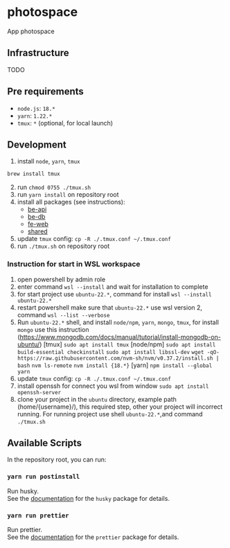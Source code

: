 # photospace

App photospace

## Infrastructure

TODO

## Pre requirements

- `node.js`: `18.*`
- `yarn`: `1.22.*`
- `tmux`: `*` (optional, for local launch)

## Development

1. install `node`, `yarn`, `tmux`

```sh
brew install tmux
```

2. run `chmod 0755 ./tmux.sh`
3. run `yarn install` on repository root
4. install all packages (see instructions):
   - [be-api](be-api/README.md)
   - [be-db](be-db/README.md)
   - [fe-web](fe-web/README.md)
   - [shared](shared/README.md)
5. update `tmux` config: `cp -R ./.tmux.conf ~/.tmux.conf`
6. run `./tmux.sh` on repository root

### Instruction for start in WSL workspace

1. open powershell by admin role
2. enter command `wsl --install` and wait for installation to complete
3. for start project use `ubuntu-22.*`, command for install `wsl --install ubuntu-22.*`
4. restart powershell make sure that `ubuntu-22.*` use wsl version 2, command `wsl --list --verbose`
5. Run `ubuntu-22.*` shell, and install `node/npm`, `yarn`, `mongo`, `tmux`, for install `mongo` use this instruction (https://www.mongodb.com/docs/manual/tutorial/install-mongodb-on-ubuntu/)
   [tmux] `sudo apt install tmux`
   [node/npm] `sudo apt install build-essential checkinstall`
   `sudo apt install libssl-dev`
   `wget -qO- https://raw.githubusercontent.com/nvm-sh/nvm/v0.37.2/install.sh | bash`
   `nvm ls-remote`
   `nvm install {18.*}`
   [yarn] `npm install --global yarn`
6. update `tmux` config: `cp -R ./.tmux.conf ~/.tmux.conf`
7. install openssh for connect you wsl from window `sudo apt install openssh-server`
8. clone your project in the `ubuntu` directory, example path (home/{username}/), this required step, other your project will incorrect running. For running project use shell `ubuntu-22.*`,and command `./tmux.sh`

## Available Scripts

In the repository root, you can run:

### `yarn run postinstall`

Run husky.\
See the [documentation](https://typicode.github.io/husky/#/) for the `husky` package for details.

### `yarn run prettier`

Run prettier.\
See the [documentation](https://prettier.io/docs/en/cli.html) for the `prettier` package for details.
